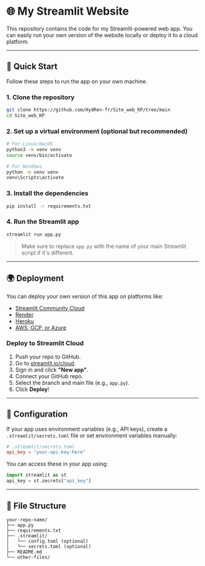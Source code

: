 # 🌐 My Streamlit Website

This repository contains the code for my Streamlit-powered web app. You can easily run your own version of the website locally or deploy it to a cloud platform.

---

## 🚀 Quick Start

Follow these steps to run the app on your own machine.

### 1. Clone the repository

```bash
git clone https://github.com/HydRen-fr/Site_web_KP/tree/main
cd Site_web_KP
```

### 2. Set up a virtual environment (optional but recommended)

```bash
# For Linux/macOS
python3 -m venv venv
source venv/bin/activate

# For Windows
python -m venv venv
venv\Scripts\activate
```

### 3. Install the dependencies

```bash
pip install -r requirements.txt
```

### 4. Run the Streamlit app

```bash
streamlit run app.py
```

> Make sure to replace `app.py` with the name of your main Streamlit script if it's different.

---

## 🌍 Deployment

You can deploy your own version of this app on platforms like:

- [Streamlit Community Cloud](https://streamlit.io/cloud)
- [Render](https://render.com/)
- [Heroku](https://www.heroku.com/)
- [AWS, GCP, or Azure](https://streamlit.io/)

### Deploy to Streamlit Cloud

1. Push your repo to GitHub.
2. Go to [streamlit.io/cloud](https://streamlit.io/cloud).
3. Sign in and click **"New app"**.
4. Connect your GitHub repo.
5. Select the branch and main file (e.g., `app.py`).
6. Click **Deploy**!

---

## 📝 Configuration

If your app uses environment variables (e.g., API keys), create a `.streamlit/secrets.toml` file or set environment variables manually:

```toml
# .streamlit/secrets.toml
api_key = "your-api-key-here"
```

You can access these in your app using:

```python
import streamlit as st
api_key = st.secrets["api_key"]
```

---

## 📂 File Structure

```text
your-repo-name/
├── app.py
├── requirements.txt
├── .streamlit/
│   └── config.toml (optional)
│   └── secrets.toml (optional)
├── README.md
└── other-files/
```
